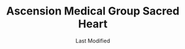 ---
layout: location-page
date: Last Modified
description: "Local COVID-19 testing is available at Ascension Medical Group Sacred Heart in Pensacola, Florida, USA."
permalink: "locations/florida/pensacola/ascension-medical-group-sacred-heart/"
tags:
  - locations
  - florida
title: Ascension Medical Group Sacred Heart 
uniqueName: ascension-medical-group-sacred-heart
state: Florida
stateAbbr: FL
hood: "Pensacola"
address: "5192 Bayou blvd."
city: "Pensacola"
zip: "32503"
zipsNearby: "32530 32531 32533 32535 32536 32537 32539 32434 32540 32541 32550 32542 32547 32548 32549 32560 32561 32562 32563 32566 32564 32565 32567 32568 32544 32569 32570 32571 32572 32583 32577 32578 32588 32501 32502 32503 32504 32505 32506 32507 32508 32509 32511 32512 32513 32514 32516 32520 32521 32522 32523 32524 32526 32534 32559 32590 32591 32592 32459 32579 32580 36502 36503 36504 36505 36507 36511 36426 36427 36429 36432 36523 36525 36526 36527 36577 36528 36530 36532 36533 36441 36535 36536 36542 36547 36543 36549 36551 36555 36601 36602 36603 36604 36605 36606 36607 36608 36609 36610 36611 36612 36613 36615 36616 36617 36618 36619 36625 36628 36630 36633 36640 36641 36644 36652 36660 36663 36670 36671 36675 36685 36688 36689 36691 36693 36695 36559 36561 36562 36564 36454 36473 36567 36574 36571 36572 36576 36578 36579 36580 36582 36590 36483 36621 36622 36690" 
mapUrl: "http://maps.apple.com/?q=Ascension+Medical+Group+Sacred+Heart&address=5192+Bayou+blvd,Pensacola,Florida,32503"
locationType: Drive-thru
phone: "850-746-2684"
website: "https://healthcare.ascension.org/Specialty%20Care/Coronavirus"
onlineBooking: undefined
closed: undefined
closedUpdate: May 25th, 2020
notes: "Requires phone screen."
days: Mondays
hours: 9AM-1PM
altDays: Fridays
altHours: 9AM-Noon
alt2Days: Saturdays
alt2Hours: 10AM-Noon
ctaMessage: Learn more
ctaUrl: "https://healthcare.ascension.org/Specialty%20Care/Coronavirus"
---